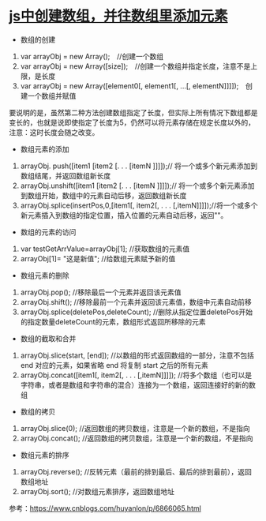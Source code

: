 # [js中创建数组，并往数组里添加元素](https://www.cnblogs.com/116970u/p/10585725.html)

- 数组的创建  

1. var arrayObj = new Array();　//创建一个数组  
2. var arrayObj = new Array([size]);　//创建一个数组并指定长度，注意不是上限，是长度  
3. var arrayObj = new Array([element0[, element1[, ...[, elementN]]]]);　创建一个数组并赋值  

​    要说明的是，虽然第二种方法创建数组指定了长度，但实际上所有情况下数组都是变长的，也就是说即使指定了长度为5，仍然可以将元素存储在规定长度以外的，注意：这时长度会随之改变。

- 数组元素的添加

1. arrayObj. push([item1 [item2 [. . . [itemN ]]]]);// 将一个或多个新元素添加到数组结尾，并返回数组新长度 
2. arrayObj.unshift([item1 [item2 [. . . [itemN ]]]]);// 将一个或多个新元素添加到数组开始，数组中的元素自动后移，返回数组新长度 
3. arrayObj.splice(insertPos,0,[item1[, item2[, . . . [,itemN]]]]);//将一个或多个新元素插入到数组的指定位置，插入位置的元素自动后移，返回""。

- 数组的元素的访问  

1. var testGetArrValue=arrayObj[1]; //获取数组的元素值  
2. arrayObj[1]= "这是新值"; //给数组元素赋予新的值

- 数组元素的删除

1. arrayObj.pop(); //移除最后一个元素并返回该元素值  
2. arrayObj.shift(); //移除最前一个元素并返回该元素值，数组中元素自动前移  
3. arrayObj.splice(deletePos,deleteCount); //删除从指定位置deletePos开始的指定数量deleteCount的元素，数组形式返回所移除的元素

- 数组的截取和合并

1. arrayObj.slice(start, [end]); //以数组的形式返回数组的一部分，注意不包括 end 对应的元素，如果省略 end 将复制 start 之后的所有元素  
2. arrayObj.concat([item1[, item2[, . . . [,itemN]]]]); //将多个数组（也可以是字符串，或者是数组和字符串的混合）连接为一个数组，返回连接好的新的数组

- 数组的拷贝

1. arrayObj.slice(0); //返回数组的拷贝数组，注意是一个新的数组，不是指向  
2. arrayObj.concat(); //返回数组的拷贝数组，注意是一个新的数组，不是指向

- 数组元素的排序

1. arrayObj.reverse(); //反转元素（最前的排到最后、最后的排到最前），返回数组地址  
2. arrayObj.sort(); //对数组元素排序，返回数组地址 

参考：https://www.cnblogs.com/huyanlon/p/6866065.html